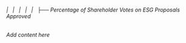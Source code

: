###### |   |   |   |   |   ├── Percentage of Shareholder Votes on ESG Proposals Approved

*Add content here*